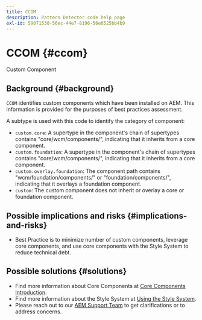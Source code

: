 ```yaml
---
title: CCOM
description: Pattern Detector code help page
exl-id: 59071538-56ec-44e7-8196-56e6525bb4b9
---
```

# CCOM {#ccom}

Custom Component

## Background {#background}

`CCOM` identifies custom components which have been installed on AEM. This information is provided for the purposes of best practices assessment.

A subtype is used with this code to identify the category of component:

* `custom.core`: A supertype in the component's chain of supertypes contains "core/wcm/components/", indicating that it inherits from a core component.
* `custom.foundation`: A supertype in the component's chain of supertypes contains "core/wcm/components/", indicating that it inherits from a core component.
* `custom.overlay.foundation`: The component path contains "wcm/foundation/components/" or "foundation/components/", indicating that it overlays a foundation component.
* `custom`: The custom component does not inherit or overlay a core or foundation component.

## Possible implications and risks {#implications-and-risks}

* Best Practice is to minimize number of custom components, leverage core components, and use core components with the Style System to reduce technical debt.

## Possible solutions {#solutions}

* Find more information about Core Components at [Core Components Introduction](https://experienceleague.adobe.com/docs/experience-manager-core-components/using/introduction.html).
* Find more information about the Style System at [Using the Style System](https://experienceleague.adobe.com/docs/experience-manager-learn/sites/page-authoring/style-system-feature-video-use.html?lang=en#page-authoring).
* Please reach out to our [AEM Support Team](https://helpx.adobe.com/enterprise/using/support-for-experience-cloud.html) to get clarifications or to address concerns.
